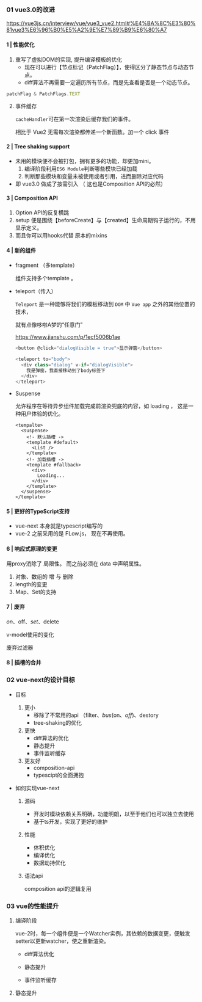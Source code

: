 ### 01 vue3.0的改进

https://vue3js.cn/interview/vue/vue3_vue2.html#%E4%BA%8C%E3%80%81vue3%E6%96%B0%E5%A2%9E%E7%89%B9%E6%80%A7

#### 1 | 性能优化

1. 重写了虚拟DOM的实现, 提升编译模板的优化
   - 现在可以进行【节点标记（PatchFlag）】，使得区分了静态节点与动态节点。
   - diff算法不再需要一定遍历所有节点，而是先查看是否是一个动态节点。

````js
patchFlag & PatchFlags.TEXT
````

2. 事件缓存

   `cacheHandler`可在第一次渲染后缓存我们的事件。

   相比于 Vue2 无需每次渲染都传递一个新函数。加一个 click 事件

#### 2 | Tree shaking support

- 未用的模块便不会被打包，拥有更多的功能，却更加mini。
  1. 编译阶段利用`ES6 Module`判断哪些模块已经加载
  2. 判断那些模块和变量未被使用或者引用，进而删除对应代码
- 即 vue3.0 做成了按需引入 （ 这也是Composition API的必然）

#### 3 |  Composition API

1. Option API的反复横跳
2. setup 便是围绕【beforeCreate】与【created】生命周期钩子运行的，不用显示定义。
3. 而且你可以用hooks代替 原本的mixins

#### 4 | 新的组件

- fragment （多template） 

  组件支持多个template 。

- teleport（传入）

  `Teleport` 是一种能够将我们的模板移动到 `DOM` 中 `Vue app` 之外的其他位置的技术，

  就有点像哆啦A梦的“任意门”

  https://www.jianshu.com/p/1ecf5006b1ae

  ```js
  <button @click="dialogVisible = true">显示弹窗</button>
  
  <teleport to="body">
    <div class="dialog" v-if="dialogVisible">
      我是弹窗，我直接移动到了body标签下
    </div>
  </teleport>
  ```

- Suspense

  允许程序在等待异步组件加载完成前渲染兜底的内容，如 loading ， 这是一种用户体验的优化。

  ````vue
  <tempalte>
    <suspense>
      <!- 默认插槽 ->  
      <template #default>
        <List />
      </template>
      <!- 加载插槽 ->  
      <template #fallback>
        <div>
          Loading...
        </div>
      </template>
    </suspense>
  </template>
  ````

#### 5 | 更好的TypeScript支持

- vue-next 本身就是typescript编写的
- vue-2 之前采用的是 FLow.js， 现在不再使用。

#### 6 | 响应式原理的变更

用proxy消除了 局限性。 而之前必须在 data 中声明属性。

1. 对象、数组的 增 与 删除
2. length的变更
3. Map、Set的支持

#### 7 | 废弃

$on、$off、$set、$delete

v-model使用的变化

废弃过滤器

#### 8 | 插槽的合并

### 02 vue-next的设计目标

- 目标

  1. 更小
     - 移除了不常用的api  （filter、$bus($on、$off)、$destory
     - tree-shaking的优化
  2. 更快
     - diff算法的优化
     - 静态提升
     - 事件监听缓存
  3. 更友好
     - composition-api
     - typescipt的全面拥抱

- 如何实现vue-next

  1. 源码

     - 开发时模块依赖关系明确，功能明朗，以至于他们也可以独立去使用
     - 基于ts开发，实现了更好的维护

  2. 性能

     - 体积优化
     - 编译优化
     - 数据劫持优化

  3. 语法api

     composition api的逻辑复用

### 03 vue的性能提升

1. 编译阶段

   vue-2时，每一个组件便是一个Watcher实例，其依赖的数据变更，便触发setter以更新watcher，使之重新渲染。

   - diff算法优化

     

   - 静态提升

   - 事件监听缓存

   

2. 静态提升

